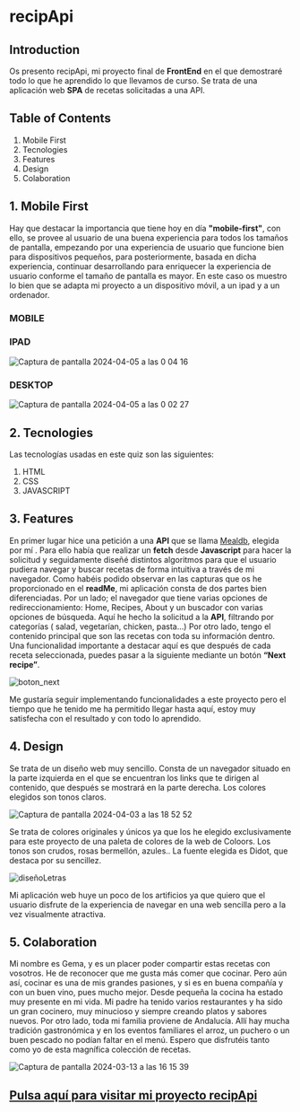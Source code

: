 # recipApi

## Introduction
Os presento recipApi, mi proyecto final de **FrontEnd** en el que demostraré todo lo que he aprendido lo que llevamos de curso. Se trata de una aplicación web **SPA** de recetas solicitadas a una API. 

## Table of Contents
1. Mobile First
2. Tecnologies
3. Features
4. Design
5. Colaboration

## 1. Mobile First

Hay que destacar la importancia que tiene hoy en día **"mobile-first"**, con ello, se provee al usuario de una buena experiencia para todos los tamaños de pantalla, empezando por una experiencia de usuario que funcione bien para dispositivos pequeños, para posteriormente, basada en dicha experiencia, continuar desarrollando para enriquecer la experiencia de usuario conforme el tamaño de pantalla es mayor. En este caso os muestro lo bien que se adapta mi proyecto a un dispositivo móvil, a un ipad y a un ordenador.

### MOBILE



### IPAD

![Captura de pantalla 2024-04-05 a las 0 04 16](https://github.com/Gemagit/recipApi/assets/143506667/28d07a76-d353-4bb6-bea5-a8e72fe335cc)

### DESKTOP

![Captura de pantalla 2024-04-05 a las 0 02 27](https://github.com/Gemagit/recipApi/assets/143506667/0427f2a0-d497-42e3-8126-22e47fa21d7f)

## 2. Tecnologies

Las tecnologías usadas en este quiz son las siguientes:
1. HTML
2. CSS
3. JAVASCRIPT


## 3. Features

En primer lugar hice una petición a una **API** que se llama [Mealdb](https://www.themealdb.com/), elegida por mí . Para ello había que realizar un **fetch** desde **Javascript** para hacer la solicitud y seguidamente diseñé distintos algoritmos para que el usuario pudiera navegar y buscar recetas de forma intuitiva a través de mi navegador. Como habéis podido observar en las capturas que os he proporcionado en el **readMe**, mi aplicación consta de dos partes bien diferenciadas. Por un lado; el navegador que tiene varias opciones de redireccionamiento: Home, Recipes, About y un buscador con varias opciones de búsqueda. Aquí he hecho la solicitud a la **API**, filtrando por categorías ( salad, vegetarían, chicken, pasta…)
Por otro lado, tengo el contenido principal que son las recetas con toda su información dentro. Una funcionalidad importante a destacar aquí es que después de cada receta seleccionada, puedes pasar a la siguiente mediante un botón **“Next recipe”**.

![boton_next](https://github.com/Gemagit/recipApi/assets/143506667/93566396-6cfc-4860-b833-14c6b55c749c)

Me gustaría seguir implementando funcionalidades a este proyecto pero el tiempo que he tenido me ha permitido llegar hasta aquí, estoy muy satisfecha con el resultado y con todo lo aprendido.



## 4. Design

Se trata de un diseño web muy sencillo. Consta de un navegador situado en la parte izquierda en el que se encuentran los links que te dirigen al contenido, que después se mostrará en la parte derecha. Los colores elegidos son tonos claros.

![Captura de pantalla 2024-04-03 a las 18 52 52](https://github.com/Gemagit/recipApi/assets/143506667/7dc5f04e-1172-46d4-87f4-7e56f7f2402f)

Se trata de colores originales y únicos ya que los he elegido exclusivamente para este proyecto de una paleta de colores de la web de Coloors. Los tonos son crudos, rosas bermellón, azules..
La fuente elegida es Didot, que destaca por su sencillez.

![diseñoLetras](https://github.com/Gemagit/recipApi/assets/143506667/60ac6d03-c69a-443d-bcce-0d757aaeefa1)

Mi aplicación web huye un poco de los artificios ya que quiero que el usuario disfrute de la experiencia de navegar en una web sencilla pero a la vez visualmente atractiva.



## 5. Colaboration

Mi nombre es Gema, y es un placer poder compartir estas recetas con vosotros. He de reconocer que me gusta más comer que cocinar. Pero aún así, cocinar es una de mis grandes pasiones, y si es en buena compañía y con un buen vino, pues mucho mejor. Desde pequeña la cocina ha estado muy presente en mi vida. Mi padre ha tenido varios restaurantes y ha sido un gran cocinero, muy minucioso y siempre creando platos y sabores nuevos. Por otro lado, toda mi familia proviene de Andalucía. Allí hay mucha tradición gastronómica y en los eventos familiares el arroz, un puchero o un buen pescado no podían faltar en el menú. Espero que disfrutéis tanto como yo de esta magnífica colección de recetas.

![Captura de pantalla 2024-03-13 a las 16 15 39](https://github.com/Gemagit/quiz2.0/assets/143506667/4b5a34e0-1914-4145-af1f-a52c3c407f59)

## [Pulsa aquí para visitar mi proyecto recipApi](https://gemagit.github.io/recipApi/)
